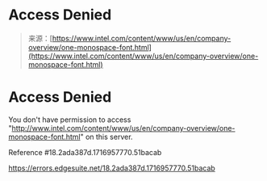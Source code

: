 <!--yml
category: 未分类
date: 2024-05-29 12:42:55
-->

# Access Denied

> 来源：[https://www.intel.com/content/www/us/en/company-overview/one-monospace-font.html](https://www.intel.com/content/www/us/en/company-overview/one-monospace-font.html)

# Access Denied

You don't have permission to access "http://www.intel.com/content/www/us/en/company-overview/one-monospace-font.html" on this server.

Reference #18.2ada387d.1716957770.51bacab

https://errors.edgesuite.net/18.2ada387d.1716957770.51bacab